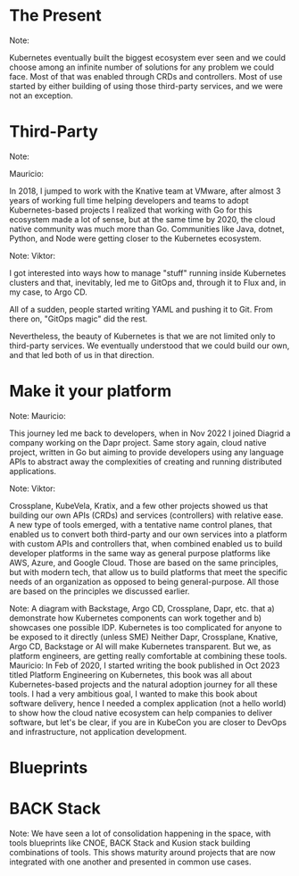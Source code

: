 # The Present


<!-- .slide: data-background="img/idp-present-01.png" data-background-size="contain" -->


<!-- .slide: data-background="img/idp-present-02.png" data-background-size="contain" -->


<!-- .slide: data-background="img/idp-present-03.png" data-background-size="contain" -->


<!-- .slide: data-background="img/idp-present-04.png" data-background-size="contain" -->


<!-- .slide: data-background="img/idp-present-05.png" data-background-size="contain" -->


<!-- .slide: data-background="img/idp-present-06.png" data-background-size="contain" -->


<!-- .slide: data-background="img/idp-present-07.png" data-background-size="contain" -->


<!-- .slide: data-background="img/idp-present-08.png" data-background-size="contain" -->


<!-- .slide: data-background="img/idp-present-09.png" data-background-size="contain" -->


<!-- .slide: data-background="img/landscape.png" data-background-size="contain" -->

Note:

Kubernetes eventually built the biggest ecosystem ever seen and we could choose among an infinite number of solutions for any problem we could face. Most of that was enabled through CRDs and controllers. Most of use started by either building of using those third-party services, and we were not an exception.


# Third-Party


<!-- .slide: data-background="/img/products/knative.png" data-background-size="contain" -->

Note:

Mauricio:

In 2018, I jumped to work with the Knative team at VMware, after almost 3 years of working full time helping developers and teams to adopt Kubernetes-based projects I realized that working with Go for this ecosystem made a lot of sense, but at the same time by 2020, the cloud native community was much more than Go. Communities like Java, dotnet, Python, and Node were getting closer to the Kubernetes ecosystem.


<!-- .slide: data-background="/img/products/argo.png" data-background-size="contain" -->

Note:
Viktor:

I got interested into ways how to manage "stuff" running inside Kubernetes clusters and that, inevitably, led me to GitOps and, through it to Flux and, in my case, to Argo CD.

All of a sudden, people started writing YAML and pushing it to Git. From there on, "GitOps magic" did the rest.

Nevertheless, the beauty of Kubernetes is that we are not limited only to third-party services. We eventually understood that we could build our own, and that led both of us in that direction.


# Make it your platform


<!-- .slide: data-background="/img/products/dapr.png" data-background-size="contain" -->

Note:
Mauricio:

This journey led me back to developers, when in Nov 2022 I joined Diagrid a company working on the Dapr project. Same story again, cloud native project, written in Go but aiming to provide developers using any language APIs to abstract away the complexities of creating and running distributed applications. 


<!-- .slide: data-background="/img/products/crossplane.png" data-background-size="contain" -->

Note:
Viktor:

Crossplane, KubeVela, Kratix, and a few other projects showed us that building our own APIs (CRDs) and services (controllers) with relative ease. A new type of tools emerged, with a tentative name control planes, that enabled us to convert both third-party and our own services into a platform with custom APIs and controllers that, when combined enabled us to build developer platforms in the same way as general purpose platforms like AWS, Azure, and Google Cloud. Those are based on the same principles, but with modern tech, that allow us to build platforms that meet the specific needs of an organization as opposed to being general-purpose. All those are based on the principles we discussed earlier.


<!-- .slide: data-background="img/book-cover.jpg" data-background-size="contain" -->

Note:
A diagram with Backstage, Argo CD, Crossplane, Dapr, etc. that a) demonstrate how Kubernetes components can work together and b) showcases one possible IDP.
Kubernetes is too complicated for anyone to be exposed to it directly (unless SME)
Neither Dapr, Crossplane, Knative, Argo CD, Backstage or AI will make Kubernetes transparent.
But we, as platform engineers, are getting really comfortable at combining these tools.
Mauricio:
In Feb of 2020, I started writing the book published in Oct 2023 titled Platform Engineering on Kubernetes, this book was all about Kubernetes-based projects and the natural adoption journey for all these tools. I had a very ambitious goal, I wanted to make this book about software delivery, hence I needed a complex application (not a hello world) to show how the cloud native ecosystem can help companies to deliver software, but let's be clear, if you are in KubeCon you are closer to DevOps and infrastructure, not application development. 


<!-- .slide: data-background="img/idp-present-10.png" data-background-size="contain" -->


<!-- .slide: data-background="img/idp-present-11.png" data-background-size="contain" -->


<!-- .slide: data-background="img/idp-present-12.png" data-background-size="contain" -->


<!-- .slide: data-background="img/idp-present-13.png" data-background-size="contain" -->


<!-- .slide: data-background="img/idp-present-14.png" data-background-size="contain" -->


<!-- .slide: data-background="img/idp-present-15.png" data-background-size="contain" -->


<!-- .slide: data-background="img/idp-present-16.png" data-background-size="contain" -->


<!-- .slide: data-background="img/idp-present-17.png" data-background-size="contain" -->


# Blueprints


# BACK Stack

Note:
We have seen a lot of consolidation happening in the space, with tools blueprints like CNOE, BACK Stack and Kusion stack building combinations of tools.
This shows maturity around projects that are now integrated with one another and presented in common use cases.


<!-- .slide: data-background="/img/products/cnoe.png" data-background-size="contain" -->


<!-- .slide: data-background="/img/products/kusion-stack.png" data-background-size="contain" -->
